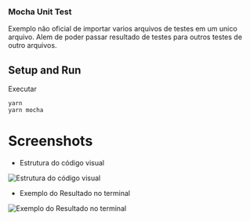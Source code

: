 ### Mocha Unit Test

Exemplo não oficial de importar varios arquivos de testes em um unico arquivo. 
Alem de poder passar resultado de testes para outros testes de outro arquivos.

## Setup and Run
Executar
```
yarn
yarn mocha
````

# Screenshots
 - Estrutura do código visual

![Estrutura do código visual](./doc/mocha%20test%20structure.png)


 - Exemplo do Resultado no terminal
 
![Exemplo do Resultado no terminal](./doc/full%20terminal%20test.png)
